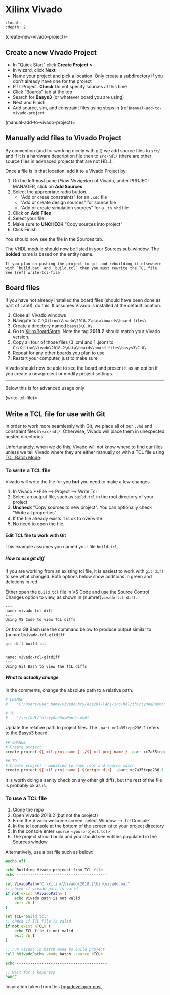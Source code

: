 # Xilinx Vivado

```{contents}
:local:
:depth: 2
```

(create-new-vivado-project)=
## Create a new Vivado Project

- In "Quick Start" click **Create Project >**
- In wizard, click **Next**
- Name your project and pick a location. Only create a subdirectory if you don't already have one for the project
- RTL Project. **Check** Do not specify sources at this time
- Click "Boards" tab at the top
- Search for **Basys3** (or whatever board you are using)
- Next and Finish.
- Add source, sim, and constraint files using steps in {ref}`manual-add-to-vivado-project`

(manual-add-to-vivado-project)=
## Manually add files to Vivado Project

By convention (and for working nicely with git) we add
source files to `src/` and if it is a hardware description file then to `src/hdl/`
(there are other source files in advnaced projects that
are not HDL).

Once a file is in that location, add it to a Vivado Project by:

1. On the leftmost pane (*Flow Navigator*) of Vivado,
under PROJECT MANAGER, click on **Add Sources**
2. Select the appropriate radio button.
    - "Add or creae constraints" for an `.xdc` file
    - "Add or create design sources" for source file
    - "Add or create simulation sources" for a `_tb.vhd` file
3. Click on **Add Files**
4. Select your file
5. Make sure to **UNCHECK** "Copy sources into project"
6. Click Finish

You should now see the file in the Sources tab.

The VHDL module should now be listed in your Sources sub-window.
The **bolded** name is based on the entity name.

```{warning}
If you plan on pushing the project to git and rebuilding it elsewhere
with `build.bat` and `build.tcl` then you must rewrite the TCL file. See {ref}`write-tcl-file`.
```

## Board files

If you have not already installed the board files
(should have been done as part of Lab0), do this.
It assumes Vivado is installed at the default location.

1. Close all Vivado windows
2. Navigate to `C:\Xilinx\Vivado\2018.2\data\boards\board_files\`
3. Create a directory named `basys3\C.0\`
4. Go to [XilinxBoardStore](https://github.com/Xilinx/XilinxBoardStore/tree/2018.2/boards/Digilent/basys3/C.0).
Note the tag **2018.2** should match your Vivado version.
5. Copy all four of those files (3 .xml and 1 .json) to
`C:\Xilinx\Vivado\2018.2\data\boards\board_files\basys3\C.0\`
6. Repeat for any other boards you plan to use
7. Restart your computer, just to make sure

Vivado should now be able to see the board and present it as an option
if you create a new project or modify project settings.

---

Below this is for advanced usage only

(write-tcl-file)=
## Write a TCL file for use with Git

In order to work more seamlessly with Git, we place all of our `.vhd` and constraint files
in `src/hdl/`. Otherwise, Vivado will place them in unexpected nested directories.

Unfortunately, when we do this, Vivado will not know where to find our files unless we
tell Vivado where they are either manually or with a TCL file using [TCL Batch Mode](https://docs.xilinx.com/r/en-US/ug835-vivado-tcl-commands/Tcl-Batch-Mode).

### To write a TCL file

Vivado will write the file for you **but** you need to make a few changes.

1. In Vivado **File --> Project --> Write Tcl
2. Select an output file, such as `build.tcl` in the root directory of your project
3. **Uncheck** "Copy sources to new project". You can optionally check "Write all properties"
4. If the file already exists it is ok to overwrite.
5. No need to open the file.

#### Edit TCL file to work with Git

This example assumes you named your file `build.tcl`.

##### How to use git diff

If you are working from an existing tcl file, it is easiest to work with `git diff`
to see what changed. Both options below show additions in green and deletions in red.

Either open the `build.tcl` file in VS Code and use the Source Control Changes option to view, as shown in {numref}`vivado-tcl-diff`.

```{figure} img/vivado-tcl-diff.png
---
name: vivado-tcl-diff
---
Using VS Code to view TCL diffs
```

Or from Git Bash use the command below to produce output similar to {numref}`vivado-tcl-gitdiff`

```bash
git diff build.tcl
```

```{figure} img/vivado-tcl-gitdiff.png
---
name: vivado-tcl-gitdiff
---
Using Git Bash to view the TCL diffs
```

##### What to actually change

In the comments, change the absolute path to a relative path.

```tcl
# CHANGE
#    "C:/Users/User.Name/vivado/bcy/ece281-lab1/src/hdl/thirtyOneDayMonth.vhd"

# TO
#    "/src/hdl/thirtyOneDayMonth.vhd"
```

Update the relative path to project files.
The `-part xc7a35tcpg236-1` refers to the Basys3 board.

```tcl
## CHANGE
# Create project
create_project ${_xil_proj_name_} ./${_xil_proj_name_} -part xc7a35tcpg236-1

## TO
# Create project - modified to have root and source match
create_project ${_xil_proj_name_} ${origin_dir}  -part xc7a35tcpg236-1

```

It is worth doing a sanity check on any other git diffs, but the rest of the file
is probably ok as is.

### To use a TCL file

1. Clone the repo
2. Open Vivado 2018.2 (but not the project)
3. From the Vivado welcome screen, select Window --> Tcl Console
4. In the tcl console at the bottom of the screen `cd` to your project directory
5. In the console enter `source <yourproject.tcl>`
6. The project should build and you should see entities populated in the Sources window

Alternatively, use a bat file such as below:

```bat
@echo off

echo Building Vivado projeect from TCL file
echo ----------------------------------------

set VivadoPath="C:\Xilinx\Vivado\2018.2\bin\vivado.bat"
:: chcek if vivado path is valid
if not exist %VivadoPath% (
    echo Vivado path is not valid
    exit /b 1
)

set TCL="build.tcl"
:: check if TCL file is valid
if not exist %TCL% (
    echo TCL file is not valid
    exit /b 1
)

:: run vivado in batch mode to build project
call %VivadoPath% -mode batch -source %TCL%

echo ----------------------------------------

:: wait for a keypress
PAUSE
```

Inspiration taken from this [fpgadeveloper post](https://www.fpgadeveloper.com/2014/08/version-control-for-vivado-projects.html/)
